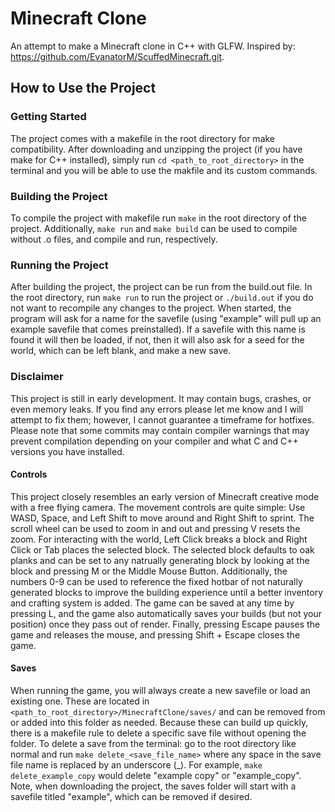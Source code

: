 # Minecraft Clone
An attempt to make a Minecraft clone in C++ with GLFW. Inspired by: https://github.com/EvanatorM/ScuffedMinecraft.git.

## How to Use the Project

### Getting Started
The project comes with a makefile in the root directory for make compatibility. After downloading and unzipping the project (if you have make for C++ installed), simply run ```cd <path_to_root_directory>``` in the terminal and you will be able to use the makfile and its custom commands. 

### Building the Project
To compile the project with makefile run ```make``` in the root directory of the project. Additionally, ```make run``` and ```make build``` can be used to compile without .o files, and compile and run, respectively.

### Running the Project
After building the project, the project can be run from the build.out file. In the root directory, run ```make run``` to run the project or ```./build.out``` if you do not want to recompile any changes to the project. When started, the program will ask for a name for the savefile (using \"example\" will pull up an example savefile that comes preinstalled). If a savefile with this name is found it will then be loaded, if not, then it will also ask for a seed for the world, which can be left blank, and make a new save.

### Disclaimer
This project is still in early development. It may contain bugs, crashes, or even memory leaks. If you find any errors please let me know and I will attempt to fix them; however, I cannot guarantee a timeframe for hotfixes. Please note that some commits may contain compiler warnings that may prevent compilation depending on your compiler and what C and C++ versions you have installed.

#### Controls
This project closely resembles an early version of Minecraft creative mode with a free flying camera. The movement controls are quite simple: Use WASD, Space, and Left Shift to move around and Right Shift to sprint. The scroll wheel can be used to zoom in and out and pressing V resets the zoom. For interacting with the world, Left Click breaks a block and Right Click or Tab places the selected block. The selected block defaults to oak planks and can be set to any natrually generating block by looking at the block and pressing M or the Middle Mouse Button. Additionally, the numbers 0-9 can be used to reference the fixed hotbar of not naturally generated blocks to improve the building experience until a better inventory and crafting system is added. The game can be saved at any time by pressing L, and the game also automatically saves your builds (but not your position) once they pass out of render. Finally, pressing Escape pauses the game and releases the mouse, and pressing Shift + Escape closes the game.

#### Saves
When running the game, you will always create a new savefile or load an existing one. These are located in ```<path_to_root_directory>/MinecraftClone/saves/``` and can be removed from or added into this folder as needed. Because these can build up quickly, there is a makefile rule to delete a specific save file without opening the folder. To delete a save from the terminal: go to the root directory like normal and run ```make delete_<save_file_name>``` where any space in the save file name is replaced by an underscore (_). For example, ```make delete_example_copy``` would delete \"example copy\" or \"example_copy\". Note, when downloading the project, the saves folder will start with a savefile titled \"example\", which can be removed if desired.
